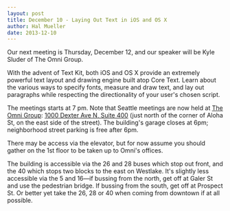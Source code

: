 ```yaml
---
layout: post
title: December 10 - Laying Out Text in iOS and OS X
author: Hal Mueller
date: 2013-12-10
---
```


Our next meeting is Thursday, December 12, and our speaker will be Kyle Sluder of The Omni Group. 

With the advent of Text Kit, both iOS and OS X provide an extremely powerful text layout and drawing engine built atop Core Text. Learn about the various ways to specify fonts, measure and draw text, and lay out paragraphs while respecting the directionality of your user's chosen script.

The meetings starts at 7 pm. Note that Seattle meetings are now held at [The Omni Group](http://www.omnigroup.com/): [1000 Dexter Ave N, Suite 400](http://goo.gl/maps/j0Rxc) (just north of the corner of Aloha St, on the east side of the street). The building's garage closes at 6pm; neighborhood street parking is free after 6pm.

There may be access via the elevator, but for now assume you should gather on the 1st floor to be taken up to Omni's offices.

The building is accessible via the 26 and 28 buses which stop out front, and the 40 which stops two blocks to the east on Westlake. It's slightly less accessible via the 5 and 16—if bussing from the north, get off at Galer St and use the pedestrian bridge. If bussing from the south, get off at Prospect St. Or better yet take the 26, 28 or 40 when coming from downtown if at all possible.
